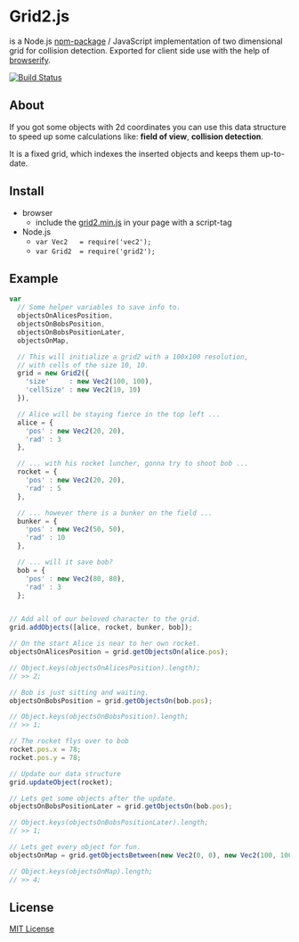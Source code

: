 # Grid2.js
is a Node.js [npm-package][npm] / JavaScript implementation of two dimensional grid for collision detection. Exported for client side use with the help of [browserify][browserify].

[![Build Status][travis-img-src]][travis-a-href]

## About
If you got some objects with 2d coordinates you can use this data structure to speed up some calculations like: **field of view**, **collision detection**.

It is a fixed grid, which indexes the inserted objects and keeps them up-to-date.

## Install
- browser
  - include the [grid2.min.js][minified] in your page with a script-tag
- Node.js
  - `var Vec2   = require('vec2');`
  - `var Grid2  = require('grid2');`

## Example
```javascript
var
  // Some helper variables to save info to.
  objectsOnAlicesPosition,
  objectsOnBobsPosition,
  objectsOnBobsPositionLater,
  objectsOnMap,

  // This will initialize a grid2 with a 100x100 resolution,
  // with cells of the size 10, 10.
  grid = new Grid2({
    'size'     : new Vec2(100, 100),
    'cellSize' : new Vec2(10, 10)
  }),

  // Alice will be staying fierce in the top left ...
  alice = {
    'pos' : new Vec2(20, 20),
    'rad' : 3
  },

  // ... with his rocket luncher, gonna try to shoot bob ...
  rocket = {
    'pos' : new Vec2(20, 20),
    'rad' : 5
  },

  // ... however there is a bunker on the field ...
  bunker = {
    'pos' : new Vec2(50, 50),
    'rad' : 10
  },

  // ... will it save bob?
  bob = {
    'pos' : new Vec2(80, 80),
    'rad' : 3
  };


// Add all of our beloved character to the grid.
grid.addObjects([alice, rocket, bunker, bob]);

// On the start Alice is near to her own rocket.
objectsOnAlicesPosition = grid.getObjectsOn(alice.pos);

// Object.keys(objectsOnAlicesPosition).length);
// >> 2;

// Bob is just sitting and waiting.
objectsOnBobsPosition = grid.getObjectsOn(bob.pos);

// Object.keys(objectsOnBobsPosition).length;
// >> 1;

// The rocket flys over to bob
rocket.pos.x = 78;
rocket.pos.y = 78;

// Update our data structure
grid.updateObject(rocket);

// Lets get some objects after the update.
objectsOnBobsPositionLater = grid.getObjectsOn(bob.pos);

// Object.keys(objectsOnBobsPositionLater).length;
// >> 1;

// Lets get every object for fun.
objectsOnMap = grid.getObjectsBetween(new Vec2(0, 0), new Vec2(100, 100));

// Object.keys(objectsOnMap).length;
// >> 4;
```

## License
[MIT License][git-LICENSE]

  [minified]: https://github.com/p1100i/grid2.js/blob/master/grid2.min.js
  [git-LICENSE]: LICENSE
  [travis-img-src]: https://travis-ci.org/p1100i/grid2.js.png?branch=master
  [travis-a-href]: https://travis-ci.org/p1100i/grid2.js
  [npm]: https://www.npmjs.org/package/grid2
  [browserify]: http://browserify.org/
  [github-quadtree2]: https://github.com/p1100i/quadtree2.js
